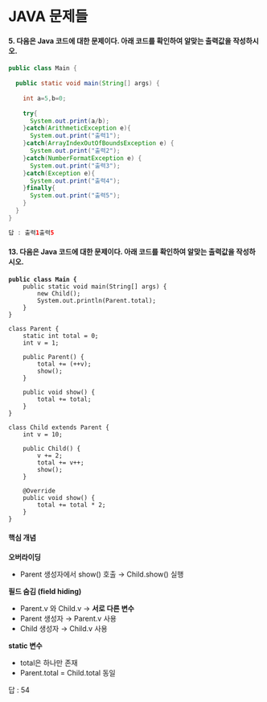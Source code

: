 # JAVA 문제들

#### 5. 다음은 Java 코드에 대한 문제이다. 아래 코드를 확인하여 알맞는 출력값을 작성하시오.

```java
public class Main {
 
  public static void main(String[] args) {
 
    int a=5,b=0;
 
    try{
      System.out.print(a/b);
    }catch(ArithmeticException e){
      System.out.print("출력1");
    }catch(ArrayIndexOutOfBoundsException e) {
      System.out.print("출력2");
    }catch(NumberFormatException e) {
      System.out.print("출력3");
    }catch(Exception e){
      System.out.print("출력4");
    }finally{
      System.out.print("출력5");
    }
  }
}

답 : 출력1출력5
```



#### 13. 다음은 Java 코드에 대한 문제이다. 아래 코드를 확인하여 알맞는 출력값을 작성하시오.

<pre class="language-java"><code class="lang-java"><strong>public class Main {
</strong>    public static void main(String[] args) {
        new Child();
        System.out.println(Parent.total);
    }
}

class Parent {
    static int total = 0;
    int v = 1;
 
    public Parent() {
        total += (++v);
        show();    
    }
 
    public void show() {
        total += total;
    }
}

class Child extends Parent {
    int v = 10;
 
    public Child() {
        v += 2;
        total += v++;
        show();
    }
 
    @Override
    public void show() {
        total += total * 2;
    }
}
</code></pre>

#### 핵심 개념&#x20;

**오버라이딩**

* Parent 생성자에서 show() 호출 → Child.show() 실행

**필드 숨김 (field hiding)**

* Parent.v 와 Child.v → **서로 다른 변수**
* Parent 생성자 → Parent.v 사용
* Child 생성자 → Child.v 사용

**static 변수**

* total은 하나만 존재
* Parent.total = Child.total 동일



답 : 54
